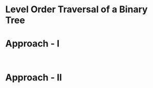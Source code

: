 # Level Order Traversal of a Binary Tree


# Approach - I
```cpp



```

# Approach - II
```cpp



```